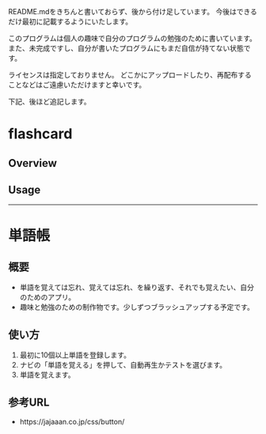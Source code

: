 README.mdをきちんと書いておらず、後から付け足しています。
今後はできるだけ最初に記載するようにいたします。

このプログラムは個人の趣味で自分のプログラムの勉強のために書いています。
また、未完成ですし、自分が書いたプログラムにもまだ自信が持てない状態です。

ライセンスは指定しておりません。
どこかにアップロードしたり、再配布することなどはご遠慮いただけますと幸いです。

下記、後ほど追記します。

# flashcard

## Overview

## Usage

<hr>

# 単語帳

## 概要
<ul>
<li>単語を覚えては忘れ、覚えては忘れ、を繰り返す、それでも覚えたい、自分のためのアプリ。</li>
<li>趣味と勉強のための制作物です。少しずつブラッシュアップする予定です。</li>
</ul>
  
## 使い方
<ol>
<li>最初に10個以上単語を登録します。</li>
<li>ナビの「単語を覚える」を押して、自動再生かテストを選びます。</li>
<li>単語を覚えます。</li>
</ol>

## 参考URL
<ul>
<li>https://jajaaan.co.jp/css/button/</li>
</ul>
